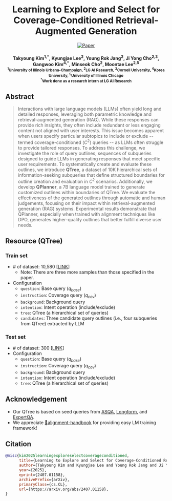 <div align="center">
    
# Learning to Explore and Select for Coverage-Conditioned Retrieval-Augmented Generation

[![Paper](https://img.shields.io/badge/Paper-arxiv.2407.01158-red)](https://arxiv.org/abs/2407.01158)

#### Takyoung Kim<sup>1,&ast;</sup>, Kyungjae Lee<sup>2</sup>, Young Rok Jang<sup>2</sup>, Ji Yong Cho<sup>2,3</sup>, Gangwoo Kim<sup>4,&ast;</sup>, Minseok Cho<sup>2</sup>, Moontae Lee<sup>2,5</sup> <br> <sub><sup>1</sup>University of Illinois Urbana-Champaign, <sup>2</sup>LG AI Research, <sup>3</sup>Cornell University, <sup>4</sup>Korea University, <sup>5</sup>University of Illinois Chicago</sub> <br> <sub><sup>&ast;</sup>Work done as a research intern at LG AI Research</sub>

</div>

## Abstract

> Interactions with large language models (LLMs) often yield long and detailed responses, leveraging both parametric knowledge and retrieval-augmented generation (RAG). While these responses can provide rich insights, they often include redundant or less engaging content not aligned with user interests. This issue becomes apparent when users specify particular subtopics to include or exclude -- termed coverage-conditioned ($C^2$) queries -- as LLMs often struggle to provide tailored responses. To address this challenge, we investigate the role of query outlines, sequences of subqueries designed to guide LLMs in generating responses that meet specific user requirements. To systematically create and evaluate these outlines, we introduce **QTree**, a dataset of 10K hierarchical sets of information-seeking subqueries that define structured boundaries for outline creation and evaluation in $C^2$ scenarios. Additionally, we develop **QPlanner**, a 7B language model trained to generate customized outlines within boundaries of QTree. We evaluate the effectiveness of the generated outlines through automatic and human judgements, focusing on their impact within retrieval-augmented generation (RAG) systems. Experimental results demonstrate that QPlanner, especially when trained with alignment techniques like DPO, generates higher-quality outlines that better fulfill diverse user needs. 

## Resource (QTree)

### Train set
- \# of dataset: 10,580 [[LINK](https://drive.google.com/file/d/1CIv0oTusKvRuJZwaR7x5aRrFvBnC3hdt/view?usp=share_link)]
    - Note: There are three more samples than those specified in the paper.
- Configuration
    - ```question```: Base query ($q_{base}$)
    - ```instruction```: Coverage query ($q_{cov}$)
    - ```background```: Background query
    - ```intention```: Intent operation (include/exclude)
    - ```tree```: QTree (a hierarchical set of queries)
    - ```candidates```: Three candidate query outlines (i.e., four subqueries from QTree) extracted by LLM

### Test set
- \# of dataset: 300 [[LINK](https://drive.google.com/file/d/1sVrIb7iMZDaq7ZvgVdHMcr56wxFVxUpk/view?usp=share_link)]
- Configuration
    - ```question```: Base query ($q_{base}$)
    - ```instruction```: Coverage query ($q_{cov}$)
    - ```background```: Background query
    - ```intention```: Intent operation (include/exclude)
    - ```tree```: QTree (a hierarchical set of queries)

## Acknowledgement
- Our QTree is based on seed queries from [ASQA](https://arxiv.org/abs/2204.06092), [Longform](https://arxiv.org/abs/2304.08460), and [ExpertQA](https://arxiv.org/abs/2309.07852).
- We appreciate [🤗alignment-handbook](https://github.com/huggingface/alignment-handbook) for providing easy LM training framework!

## Citation
```bibtex
@misc{kim2025learningexploreselectcoverageconditioned,
      title={Learning to Explore and Select for Coverage-Conditioned Retrieval-Augmented Generation}, 
      author={Takyoung Kim and Kyungjae Lee and Young Rok Jang and Ji Yong Cho and Gangwoo Kim and Minseok Cho and Moontae Lee},
      year={2025},
      eprint={2407.01158},
      archivePrefix={arXiv},
      primaryClass={cs.CL},
      url={https://arxiv.org/abs/2407.01158}, 
}
```
